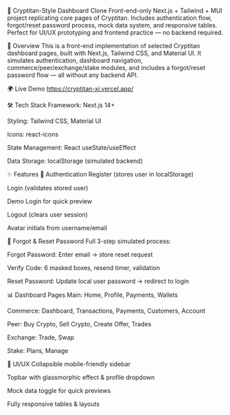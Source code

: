 🚀 Cryptitan-Style Dashboard Clone
Front-end-only Next.js + Tailwind + MUI project replicating core pages of Cryptitan.
Includes authentication flow, forgot/reset password process, mock data system, and responsive tables.
Perfect for UI/UX prototyping and frontend practice — no backend required.



📖 Overview
This is a front-end implementation of selected Cryptitan dashboard pages, built with Next.js, Tailwind CSS, and Material UI.
It simulates authentication, dashboard navigation, commerce/peer/exchange/stake modules, and includes a forgot/reset password flow — all without any backend API.

🌍 Live Demo
https://cryptitan-xi.vercel.app/

🛠 Tech Stack
Framework: Next.js 14+

Styling: Tailwind CSS, Material UI

Icons: react-icons

State Management: React useState/useEffect

Data Storage: localStorage (simulated backend)

✨ Features
🔑 Authentication
Register (stores user in localStorage)

Login (validates stored user)

Demo Login for quick preview

Logout (clears user session)

Avatar initials from username/email

🔄 Forgot & Reset Password
Full 3-step simulated process:

Forgot Password: Enter email → store reset request

Verify Code: 6 masked boxes, resend timer, validation

Reset Password: Update local user password → redirect to login

📊 Dashboard Pages
Main: Home, Profile, Payments, Wallets

Commerce: Dashboard, Transactions, Payments, Customers, Account

Peer: Buy Crypto, Sell Crypto, Create Offer, Trades

Exchange: Trade, Swap

Stake: Plans, Manage

🧩 UI/UX
Collapsible mobile-friendly sidebar

Topbar with glassmorphic effect & profile dropdown

Mock data toggle for quick previews

Fully responsive tables & layouts
